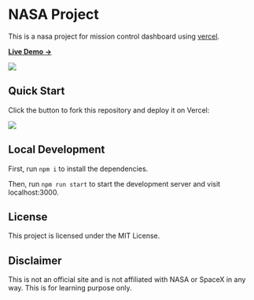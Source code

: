 # NASA Project

This is a nasa project for mission control dashboard using [vercel](https://vercel.com).

[**Live Demo →**](https://nextra-docs-template.vercel.app)

[![](.github/screenshot.png)](https://nextra-docs-template.vercel.app)

## Quick Start

Click the button to fork this repository and deploy it on Vercel:

[![](https://vercel.com/button)](https://github.com/isamyakt/nasa-project/fork)

## Local Development

First, run `npm i` to install the dependencies.

Then, run `npm run start` to start the development server and visit localhost:3000.

## License

This project is licensed under the MIT License.

## Disclaimer
This is not an official site and is not affiliated with NASA or SpaceX in any way. This is for learning purpose only.
